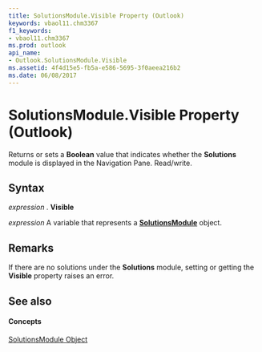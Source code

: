 ```yaml
---
title: SolutionsModule.Visible Property (Outlook)
keywords: vbaol11.chm3367
f1_keywords:
- vbaol11.chm3367
ms.prod: outlook
api_name:
- Outlook.SolutionsModule.Visible
ms.assetid: 4f4d15e5-fb5a-e586-5695-3f0aeea216b2
ms.date: 06/08/2017
---
```



# SolutionsModule.Visible Property (Outlook)

Returns or sets a **Boolean** value that indicates whether the **Solutions** module is displayed in the Navigation Pane. Read/write.


## Syntax

 _expression_ . **Visible**

 _expression_ A variable that represents a **[SolutionsModule](solutionsmodule-object-outlook.md)** object.


## Remarks

If there are no solutions under the **Solutions** module, setting or getting the **Visible** property raises an error.


## See also


#### Concepts


[SolutionsModule Object](solutionsmodule-object-outlook.md)

